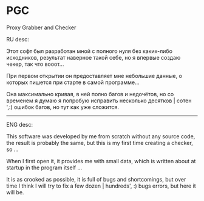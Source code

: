 # PGC
Proxy Grabber and Checker

RU desc:

Этот софт был разработан мной с полного нуля без каких-либо исходников, результат наверное такой себе, но я впервые создаю чекер, так что вооот...


При первом открытии он предоставляет мне небольшие данные, о которых пишется при старте в самой программе...


Она максимально кривая, в ней полно багов и недочётов, но со временем я думаю я попробую исправить несколько десятков | сотен ',:) ошибок багов, но тут как уже сложится.

___________________________________________________________________________________________________________________________________________________________________________________

ENG desc:

This software was developed by me from scratch without any source code, the result is probably the same, but this is my first time creating a checker, so ...


When I first open it, it provides me with small data, which is written about at startup in the program itself ...


It is as crooked as possible, it is full of bugs and shortcomings, but over time I think I will try to fix a few dozen | hundreds', :) bugs errors, but here it will be.



